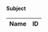 #### Subject

<div class="table-wrapper taxonomy-subject">
<table>
  <thead>
    <tr>
      <th>Name</th>
      <th>ID</th>
    </tr>
  </thead>
  <tbody>
  </tbody>
  </table>
</div>

<script>
(function($) {
  url = 'https://penntoday.upenn.edu/api/taxonomy/subject/all?_format=json';
  $.get(url, function(data) {
      //populate the table with taxonomy data
      taxonomy = '';
      $.each(data, function(i, item) {
        name = "<td>" + item.name + "</td>";
        tid  = "<td>" + item.tid + "</td>";
        taxonomy += "<tr>" + name + tid + "</tr>";
      });
      $(".taxonomy-subject tbody").append(taxonomy);
  });
})(jQuery);
</script>
